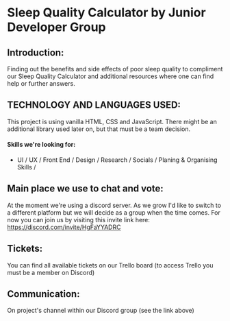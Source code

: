 # Sleep Quality Calculator by Junior Developer Group

## Introduction:
Finding out the benefits and side effects of poor sleep quality to compliment our Sleep Quality Calculator and additional resources where one can find help or further answers. 

## TECHNOLOGY AND LANGUAGES USED:
This project is using vanilla HTML, CSS and JavaScript. There might be an additional library used later on,  but that must be a team decision. 

#### Skills we're looking for:
- UI / UX / Front End / Design / Research / Socials / Planing & Organising Skills /

## Main place we use to chat and vote:

At the moment we're using a discord server. As we grow I'd like to switch to a different platform but we will decide as a group when the time comes. For now you can join us by visiting this invite link here: https://discord.com/invite/HgFaYYADRC

## Tickets:
You can find all available tickets on our Trello board
(to access Trello you must be a member on Discord)

## Communication: 
On project's channel within our Discord group
(see the link above)
